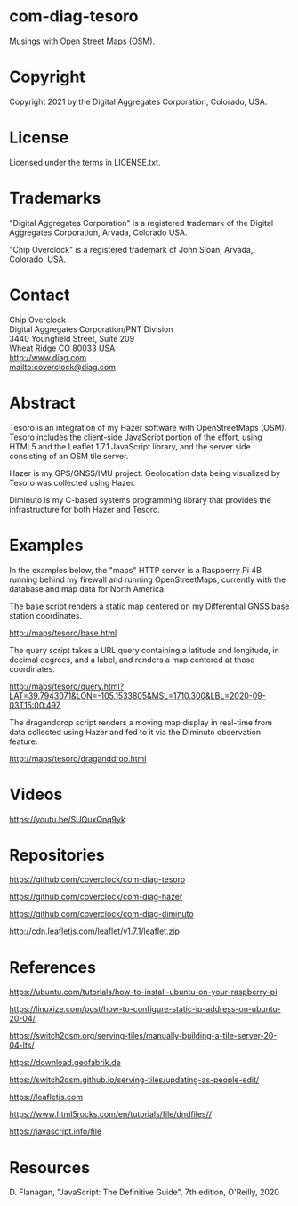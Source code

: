 com-diag-tesoro
==============

Musings with Open Street Maps (OSM).

# Copyright

Copyright 2021 by the Digital Aggregates Corporation, Colorado, USA.

# License

Licensed under the terms in LICENSE.txt. 

# Trademarks

"Digital Aggregates Corporation" is a registered trademark of the Digital
Aggregates Corporation, Arvada, Colorado USA.

"Chip Overclock" is a registered trademark of John Sloan, Arvada, Colorado,
USA.

# Contact

Chip Overclock    
Digital Aggregates Corporation/PNT Division    
3440 Youngfield Street, Suite 209    
Wheat Ridge CO 80033 USA    
<http://www.diag.com>    
<mailto:coverclock@diag.com>    

# Abstract

Tesoro is an integration of my Hazer software with OpenStreetMaps
(OSM). Tesoro includes the client-side JavaScript portion of the effort,
using HTML5 and the Leaflet 1.7.1 JavaScript library, and the server
side consisting of an OSM tile server.

Hazer is my GPS/GNSS/IMU project. Geolocation data being visualized by
Tesoro was collected using Hazer.

Diminuto is my C-based systems programming library that provides the
infrastructure for both Hazer and Tesoro.

# Examples

In the examples below, the "maps" HTTP server is a Raspberry Pi 4B
running behind my firewall and running OpenStreetMaps, currently with
the database and map data for North America.

The base script renders a static map centered on my Differential GNSS
base station coordinates.

<http://maps/tesoro/base.html>

The query script takes a URL query containing a latitude and longitude,
in decimal degrees, and a label, and renders a map centered at those
coordinates.

<http://maps/tesoro/query.html?LAT=39.7943071&LON=-105.1533805&MSL=1710.300&LBL=2020-09-03T15:00:49Z>

The draganddrop script renders a moving map display in real-time from data
collected using Hazer and fed to it via the Diminuto observation feature.

<http://maps/tesoro/draganddrop.html>

# Videos

<https://youtu.be/SUQuxQnq9yk>

# Repositories

<https://github.com/coverclock/com-diag-tesoro>

<https://github.com/coverclock/com-diag-hazer>

<https://github.com/coverclock/com-diag-diminuto>

<http://cdn.leafletjs.com/leaflet/v1.7.1/leaflet.zip>

# References

<https://ubuntu.com/tutorials/how-to-install-ubuntu-on-your-raspberry-pi>

<https://linuxize.com/post/how-to-configure-static-ip-address-on-ubuntu-20-04/>

<https://switch2osm.org/serving-tiles/manually-building-a-tile-server-20-04-lts/>

<https://download.geofabrik.de>

<https://switch2osm.github.io/serving-tiles/updating-as-people-edit/>

<https://leafletjs.com>

<https://www.html5rocks.com/en/tutorials/file/dndfiles//>

<https://javascript.info/file>

# Resources

D. Flanagan, "JavaScript: The Definitive Guide", 7th edition, O'Reilly, 2020
